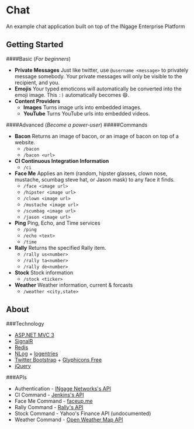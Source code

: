 Chat
===
An example chat application built on top of the INgage Enterprise Platform

Getting Started
---
####Basic (*For beginners*)
* **Private Messages** Just like twitter, use ```@username <message>``` to privately message somebody. Your private messages will only be visible to the recipient, and you.
* **Emojis** Your typed emoticons will automatically be converted into the emoji image. This ```:)``` automatically becomes :smile:.
* **Content Providers**
    * **Images** Turns image urls into embedded images.
    * **YouTube** Turns YouTube urls into embedded videos.

####Advanced (*Become a power-user*)
#####Commands
*   **Bacon** Returns an image of bacon, or an image of bacon on top of a website.
    * ```/bacon```
    * ```/bacon <url>```
*   **CI Continuous Integration Information**
    * ```/ci```
*   **Face Me** Applies an item (random, hipster glasses, clown nose, mustache, scumbag steve hat, or Jason mask) to any face it finds.
    * ```/face <image url>```
    * ```/hipster <image url>```
    * ```/clown <image url>```
    * ```/mustache <image url>```
    * ```/scumbag <image url>```
    * ```/jason <image url>```
*   **Ping** Ping, Echo, and Time services
    * ```/ping```
    * ```/echo <text>```
    * ```/time```
*   **Rally** Returns the specified Rally item.
    * ```/rally us<number>```
    * ```/rally ta<number>```
    * ```/rally de<number>```
*   **Stock** Stock information
    * ```/stock <ticker>```
*   **Weather** Weather information, current & forcasts
    * ```/weather <city,state>```

About
---

###Technology
* [ASP.NET MVC 3](http://www.asp.net/mvc)
* [SignalR](https://github.com/SignalR/SignalR)
* [Redis](http://redis.io/)
* [NLog](http://nlog-project.org/) + [logentries](https://logentries.com/)
* [Twitter Bootstrap](http://twitter.github.com/bootstrap/) + [Glyphicons Free](http://glyphicons.com/)
* [jQuery](http://jquery.com/)

###APIs
* Authentication - [INgage Networks's API](http://developer.ingagenetworks.com/)
* CI Command - [Jenkins's API]()
* Face Me Command - [faceup.me](http://faceup.me/)
* Rally Command - [Rally's API](http://developer.rallydev.com/)
* Stock Command - Yahoo's Finance API (undocumented)
* Weather Command - [Open Weather Map API](http://openweathermap.org/wiki/API/JSON_API)